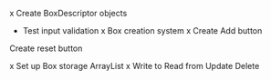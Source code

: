 x Create BoxDescriptor objects
- Test input validation
x Box creation system
x Create Add button

Create reset button

x Set up Box storage
    ArrayList
    x   Write to
        Read from
        Update
        Delete